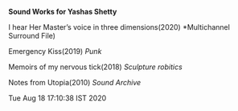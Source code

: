 

**Sound Works for Yashas Shetty**

I hear Her Master’s voice in three dimensions(2020)
*Multichannel Surround File)

Emergency Kiss(2019)
*Punk*

Memoirs of my nervous tick(2018)
*Sculpture*
*robitics*

Notes from Utopia(2010)
*Sound*
*Archive*



Tue Aug 18 17:10:38 IST 2020
